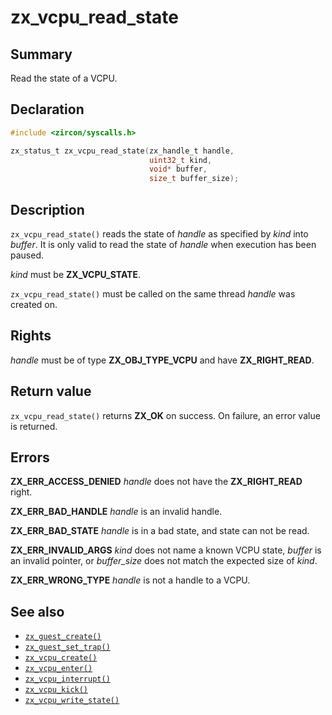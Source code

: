 <!-- Generated by zircon/scripts/update-docs-from-fidl, do not edit! -->
# zx_vcpu_read_state

## Summary

Read the state of a VCPU.

## Declaration

```c
#include <zircon/syscalls.h>

zx_status_t zx_vcpu_read_state(zx_handle_t handle,
                               uint32_t kind,
                               void* buffer,
                               size_t buffer_size);
```

## Description

`zx_vcpu_read_state()` reads the state of *handle* as specified by *kind* into
*buffer*. It is only valid to read the state of *handle* when execution has been
paused.

*kind* must be **ZX_VCPU_STATE**.

`zx_vcpu_read_state()` must be called on the same thread *handle* was created
on.

## Rights

*handle* must be of type **ZX_OBJ_TYPE_VCPU** and have **ZX_RIGHT_READ**.

## Return value

`zx_vcpu_read_state()` returns **ZX_OK** on success. On failure, an error value
is returned.

## Errors

**ZX_ERR_ACCESS_DENIED** *handle* does not have the **ZX_RIGHT_READ** right.

**ZX_ERR_BAD_HANDLE** *handle* is an invalid handle.

**ZX_ERR_BAD_STATE** *handle* is in a bad state, and state can not be read.

**ZX_ERR_INVALID_ARGS** *kind* does not name a known VCPU state, *buffer* is an
invalid pointer, or *buffer_size* does not match the expected size of *kind*.

**ZX_ERR_WRONG_TYPE** *handle* is not a handle to a VCPU.

## See also

 - [`zx_guest_create()`]
 - [`zx_guest_set_trap()`]
 - [`zx_vcpu_create()`]
 - [`zx_vcpu_enter()`]
 - [`zx_vcpu_interrupt()`]
 - [`zx_vcpu_kick()`]
 - [`zx_vcpu_write_state()`]

[`zx_guest_create()`]: guest_create.md
[`zx_guest_set_trap()`]: guest_set_trap.md
[`zx_vcpu_create()`]: vcpu_create.md
[`zx_vcpu_enter()`]: vcpu_enter.md
[`zx_vcpu_interrupt()`]: vcpu_interrupt.md
[`zx_vcpu_kick()`]: vcpu_kick.md
[`zx_vcpu_write_state()`]: vcpu_write_state.md

